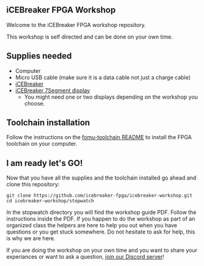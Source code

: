 ## iCEBreaker FPGA Workshop

Welcome to the iCEBreaker FPGA workshop repository.

This workshop is self directed and can be done on your own time.

## Supplies needed

* Computer
* Micro USB cable (make sure it is a data cable not just a charge cable)
* [iCEBreaker](https://1bitsquared.com/products/icebreaker)
* [iCEBreaker 7Segment display](https://1bitsquared.com/products/pmod-7-segment-display)
  * You might need one or two displays depending on the workshop you choose.

## Toolchain installation

Follow the instructions on the [fomu-toolchain
README](https://github.com/im-tomu/fomu-toolchain) to install the FPGA
toolchain on your computer.

## I am ready let's GO!

Now that you have all the supplies and the toolchain installed go ahead and
clone this repository:

```
git clone https://github.com/icebreaker-fpga/icebreaker-workshop.git
cd icebreaker-workshop/stopwatch
```

In the stopwatch directory you will find the workshop guide PDF. Follow the
instructions inside the PDF. If you happen to do the workshop as part of an
organized class the helpers are here to help you out when you have questions or
you get stuck somewhere. Do not hesitate to ask for help, this is why we are
here.

If you are doing the workshop on your own time and you want to share your
experiances or want to ask a question, [join our Discord
server](https://1bitsquared.com/pages/chat)!
